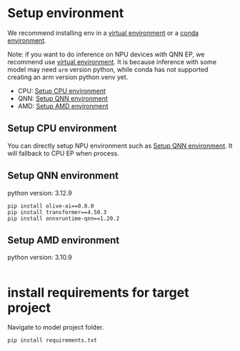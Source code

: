 # Setup environment
We recommend installing env in a [virtual environment](https://docs.python.org/3/library/venv.html) or a [conda environment](https://docs.conda.io/projects/conda/en/latest/user-guide/tasks/manage-environments.html).

Note: if you want to do inference on NPU devices with QNN EP, we recommend use [virtual environment](https://docs.python.org/3/library/venv.html). It is because inference with some model may need `arm` version python, while conda has not supported creating an arm version python venv yet.

- CPU: [Setup CPU environment](#setup-cpu-environment)
- QNN: [Setup QNN environment](#setup-qnn-environment)
- AMD: [Setup AMD environment](#setup-amd-environment)

## Setup CPU environment
You can directly setup NPU environment such as [Setup QNN environment](#setup-qnn-environment). It will fallback to CPU EP when process.

## Setup QNN environment
python version: 3.12.9
```
pip install olive-ai==0.8.0
pip install transformer==4.50.3
pip install onnxruntime-qnn==1.20.2
```

## Setup AMD environment
python version: 3.10.9
```
```

# install requirements for target project
Navigate to model project folder.
```
pip install requirements.txt
```

